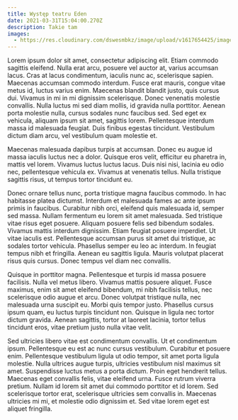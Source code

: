 ```yaml
---
title: Występ teatru Eden
date: 2021-03-31T15:04:00.270Z
description: Takie tam
images:
  - https://res.cloudinary.com/dswesmbkz/image/upload/v1617654425/image-1-_fwu6ll.png
---
```

Lorem ipsum dolor sit amet, consectetur adipiscing elit. Etiam commodo sagittis eleifend. Nulla erat arcu, posuere vel auctor at, varius accumsan lacus. Cras at lacus condimentum, iaculis nunc ac, scelerisque sapien. Maecenas accumsan commodo interdum. Fusce erat mauris, congue vitae metus id, luctus varius enim. Maecenas blandit blandit justo, quis cursus dui. Vivamus in mi in mi dignissim scelerisque. Donec venenatis molestie convallis. Nulla luctus mi sed diam mollis, id gravida nulla porttitor. Aenean porta molestie nulla, cursus sodales nunc faucibus sed. Sed eget ex vehicula, aliquam ipsum sit amet, sagittis lorem. Pellentesque interdum massa id malesuada feugiat. Duis finibus egestas tincidunt. Vestibulum dictum diam arcu, vel vestibulum quam molestie et.

Maecenas malesuada dapibus turpis at accumsan. Donec eu augue id massa iaculis luctus nec a dolor. Quisque eros velit, efficitur eu pharetra in, mattis vel lorem. Vivamus luctus luctus lacus. Duis nisi nisi, lacinia eu odio nec, pellentesque vehicula ex. Vivamus at venenatis tellus. Nulla tristique sagittis risus, ut tempus tortor tincidunt eu.

Donec ornare tellus nunc, porta tristique magna faucibus commodo. In hac habitasse platea dictumst. Interdum et malesuada fames ac ante ipsum primis in faucibus. Curabitur nibh orci, eleifend quis malesuada id, semper sed massa. Nullam fermentum eu lorem sit amet malesuada. Sed tristique vitae risus eget posuere. Aliquam posuere felis sed bibendum sodales. Vivamus mattis interdum dignissim. Etiam feugiat posuere imperdiet. Ut vitae iaculis est. Pellentesque accumsan purus sit amet dui tristique, ac sodales tortor vehicula. Phasellus semper eu leo ac interdum. In feugiat tempus nibh et fringilla. Aenean eu sagittis ligula. Mauris volutpat placerat risus quis cursus. Donec tempus vel diam nec convallis.

Quisque in porttitor magna. Pellentesque et turpis id massa posuere facilisis. Nulla vel metus libero. Vivamus mattis posuere aliquet. Fusce maximus, enim sit amet eleifend bibendum, mi nibh facilisis tellus, nec scelerisque odio augue et arcu. Donec volutpat tristique nulla, nec malesuada urna suscipit eu. Morbi quis tempor justo. Phasellus cursus ipsum quam, eu luctus turpis tincidunt non. Quisque in ligula nec tortor dictum gravida. Aenean sagittis, tortor at laoreet lacinia, tortor tellus tincidunt eros, vitae pretium justo nulla vitae velit.

Sed ultricies libero vitae est condimentum convallis. Ut et condimentum ipsum. Pellentesque eu est ac nunc cursus vestibulum. Curabitur et posuere enim. Pellentesque vestibulum ligula ut odio tempor, sit amet porta ligula molestie. Nulla ultrices augue turpis, ultricies vestibulum nisl maximus sit amet. Suspendisse luctus metus a porta dictum. Proin eget hendrerit tellus. Maecenas eget convallis felis, vitae eleifend urna. Fusce rutrum viverra pretium. Nullam id lorem sit amet dui commodo porttitor et id lorem. Sed scelerisque tortor erat, scelerisque ultricies sem convallis in. Maecenas ultricies mi mi, et molestie odio dignissim et. Sed vitae lorem eget est aliquet fringilla.
